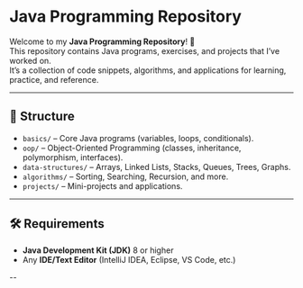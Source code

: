 # Java Programming Repository

Welcome to my **Java Programming Repository**! 🚀  
This repository contains Java programs, exercises, and projects that I’ve worked on.  
It’s a collection of code snippets, algorithms, and applications for learning, practice, and reference.

---

## 📂 Structure
- `basics/` – Core Java programs (variables, loops, conditionals).  
- `oop/` – Object-Oriented Programming (classes, inheritance, polymorphism, interfaces).  
- `data-structures/` – Arrays, Linked Lists, Stacks, Queues, Trees, Graphs.  
- `algorithms/` – Sorting, Searching, Recursion, and more.  
- `projects/` – Mini-projects and applications.  

---

## 🛠️ Requirements
- **Java Development Kit (JDK)** 8 or higher  
- Any **IDE/Text Editor** (IntelliJ IDEA, Eclipse, VS Code, etc.)  

--
